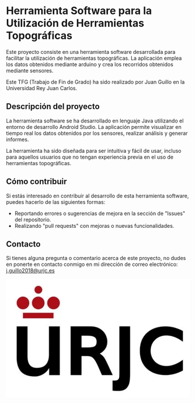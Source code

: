 # Herramienta Software para la Utilización de Herramientas Topográficas

Este proyecto consiste en una herramienta software desarrollada para facilitar la utilización de herramientas topográficas. La aplicación emplea los datos obtenidos mediante arduino y crea los recorridos obtenidos mediante sensores.

Este TFG (Trabajo de Fin de Grado) ha sido realizado por Juan Guillo en la Universidad Rey Juan Carlos.

## Descripción del proyecto

La herramienta software se ha desarrollado en lenguaje Java utilizando el entorno de desarrollo Android Studio. La aplicación permite visualizar en tiempo real los datos obtenidos por los sensores, realizar análisis y generar informes.

La herramienta ha sido diseñada para ser intuitiva y fácil de usar, incluso para aquellos usuarios que no tengan experiencia previa en el uso de herramientas topográficas.

## Cómo contribuir

Si estás interesado en contribuir al desarrollo de esta herramienta software, puedes hacerlo de las siguientes formas:

- Reportando errores o sugerencias de mejora en la sección de "Issues" del repositorio.
- Realizando "pull requests" con mejoras o nuevas funcionalidades.

## Contacto

Si tienes alguna pregunta o comentario acerca de este proyecto, no dudes en ponerte en contacto conmigo en mi dirección de correo electrónico: j.guillo2018@urjc.es

 ![alt-text](https://github.com/JGBURJC/TopoSoft/blob/master/imagesReadme/logourjc.png?raw=true "URJC LOGO")
